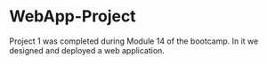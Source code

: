 # WebApp-Project
Project 1 was completed during Module 14 of the bootcamp. In it we designed and deployed a web application.
